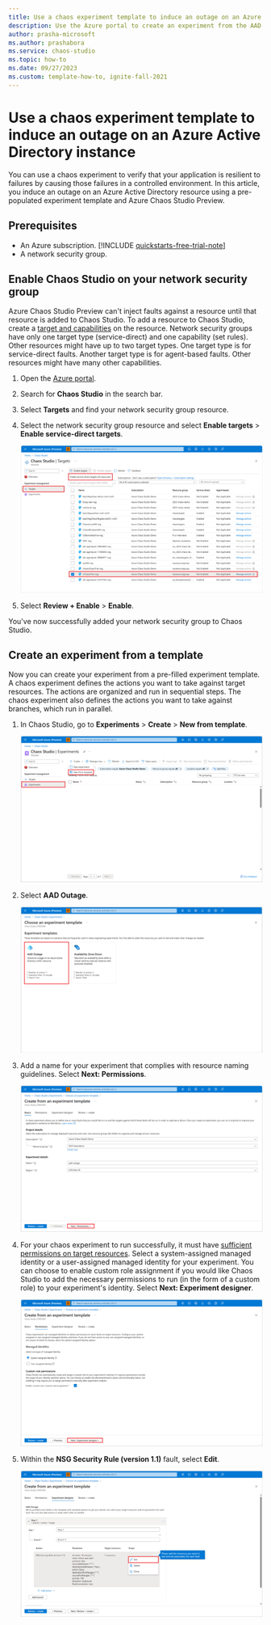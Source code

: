 ```yaml
---
title: Use a chaos experiment template to induce an outage on an Azure Active Directory instance
description: Use the Azure portal to create an experiment from the AAD outage experiment template.
author: prasha-microsoft 
ms.author: prashabora
ms.service: chaos-studio
ms.topic: how-to
ms.date: 09/27/2023
ms.custom: template-how-to, ignite-fall-2021
---
```


# Use a chaos experiment template to induce an outage on an Azure Active Directory instance

You can use a chaos experiment to verify that your application is resilient to failures by causing those failures in a controlled environment. In this article, you induce an outage on an Azure Active Directory resource using a pre-populated experiment template and Azure Chaos Studio Preview.

## Prerequisites

- An Azure subscription. [!INCLUDE [quickstarts-free-trial-note](../../includes/quickstarts-free-trial-note.md)]
- A network security group.

## Enable Chaos Studio on your network security group

Azure Chaos Studio Preview can't inject faults against a resource until that resource is added to Chaos Studio. To add a resource to Chaos Studio, create a [target and capabilities](chaos-studio-targets-capabilities.md) on the resource. Network security groups have only one target type (service-direct) and one capability (set rules). Other resources might have up to two target types. One target type is for service-direct faults. Another target type is for agent-based faults. Other resources might have many other capabilities.

1. Open the [Azure portal](https://portal.azure.com).
1. Search for **Chaos Studio** in the search bar.
1. Select **Targets** and find your network security group resource.
1. Select the network security group resource and select **Enable targets** > **Enable service-direct targets**.

      [![Screenshot that shows the Targets screen in Chaos Studio, with the network security group resource selected.](images/tutorial-aad-outage-enable.png) ](images/tutorial-aad-outage-enable.png#lightbox)
1. Select **Review + Enable** > **Enable**.

You've now successfully added your network security group to Chaos Studio.

## Create an experiment from a template

Now you can create your experiment from a pre-filled experiment template. A chaos experiment defines the actions you want to take against target resources. The actions are organized and run in sequential steps. The chaos experiment also defines the actions you want to take against branches, which run in parallel.

1. In Chaos Studio, go to **Experiments** > **Create** > **New from template**.

   [![Screenshot that shows the Experiments screen, with the New from template button highlighted.](images/tutorial-aad-outage-create.png)](images/tutorial-aad-outage-create.png#lightbox)
1. Select **AAD Outage**.

   [![Screenshot that shows the experiment templates screen, with the AAD outage template button highlighted.](images/tutorial-aad-outage-select.png)](images/tutorial-aad-outage-select.png#lightbox)
1. Add a name for your experiment that complies with resource naming guidelines. Select **Next: Permissions**.

   [![Screenshot that shows the experiment basics screen, with the permissions tab button button highlighted.](images/tutorial-aad-outage-basics.png)](images/tutorial-aad-outage-basics.png#lightbox)
1. For your chaos experiment to run successfully, it must have [sufficient permissions on target resources](chaos-studio-permissions-security.md). Select a system-assigned managed identity or a user-assigned managed identity for your experiment. You can choose to enable custom role assignment if you would like Chaos Studio to add the necessary permissions to run (in the form of a custom role) to your experiment's identity. Select **Next: Experiment designer**.

   [![Screenshot that shows the experiment permissions screen, with the experiment designer tab button button highlighted.](images/tutorial-aad-outage-permissions.png)](images/tutorial-aad-outage-permissions.png#lightbox)
1. Within the **NSG Security Rule (version 1.1)** fault, select **Edit**.

   [![Screenshot that shows the experiment designer screen, with the edit button within the NSG fault highlighted.](images/tutorial-aad-outage-edit-fault.png)](images/tutorial-aad-outage-edit-fault.png#lightbox)

